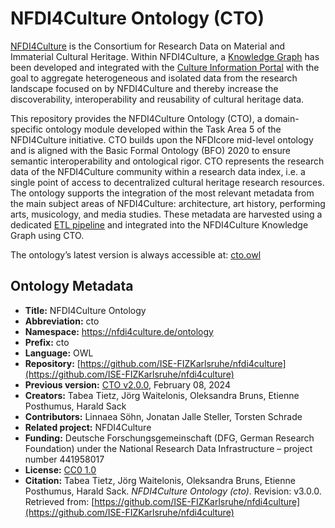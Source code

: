 # NFDI4Culture Ontology (CTO)

[NFDI4Culture](https://nfdi4culture.de/) is the Consortium for Research Data on Material and Immaterial Cultural Heritage. Within NFDI4Culture, a [Knowledge Graph](https://nfdi4culture.de/resources/knowledge-graph.html) has been developed and integrated with the [Culture Information Portal](https://nfdi4culture.de/) with the goal to aggregate heterogeneous and isolated data from the research landscape focused on by NFDI4Culture and thereby increase the discoverability, interoperability and reusability of cultural heritage data. 

This repository provides the NFDI4Culture Ontology (CTO), a domain-specific ontology module developed within the Task Area 5 of the NFDI4Culture initiative. CTO builds upon the NFDIcore mid-level ontology and is aligned with the Basic Formal Ontology (BFO) 2020 to ensure semantic interoperability and ontological rigor.
CTO represents the research data of the NFDI4Culture community within a research data index, i.e. a single point of access to decentralized cultural heritage research resources. The ontology supports the integration of the most relevant metadata from the main subject areas of NFDI4Culture: architecture, art history, performing arts, musicology, and media studies. These metadata are harvested using a dedicated [ETL pipeline](https://nfdi4culture.de/id/E5877) and integrated into the NFDI4Culture Knowledge Graph using CTO. 

The ontology’s latest version is always accessible at: [cto.owl](https://github.com/ISE-FIZKarlsruhe/nfdi4culture/blob/main/cto.owl)

## Ontology Metadata

- **Title:** NFDI4Culture Ontology
- **Abbreviation:** cto
- **Namespace:** https://nfdi4culture.de/ontology
- **Prefix:** cto
- **Language:** OWL
- **Repository:** [https://github.com/ISE-FIZKarlsruhe/nfdi4culture](https://github.com/ISE-FIZKarlsruhe/nfdi4culture)
- **Previous version:** [CTO v2.0.0](https://gitlab.rlp.net/adwmainz/nfdi4culture/knowledge-graph/culture-ontology/tree/v2.0), February 08, 2024
- **Creators:** Tabea Tietz, Jörg Waitelonis, Oleksandra Bruns, Etienne Posthumus, Harald Sack
- **Contributors:** Linnaea Söhn, Jonatan Jalle Steller, Torsten Schrade
- **Related project:** NFDI4Culture
- **Funding:** Deutsche Forschungsgemeinschaft (DFG, German Research Foundation) under the National Research Data Infrastructure – project number 441958017
- **License:** [CC0 1.0](https://creativecommons.org/publicdomain/zero/1.0/)
- **Citation:** Tabea Tietz, Jörg Waitelonis, Oleksandra Bruns, Etienne Posthumus, Harald Sack. *NFDI4Culture Ontology (cto)*. Revision: v3.0.0. Retrieved from: [https://github.com/ISE-FIZKarlsruhe/nfdi4culture](https://github.com/ISE-FIZKarlsruhe/nfdi4culture)


